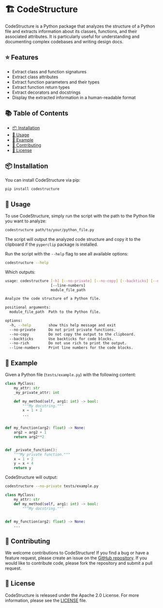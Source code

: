 # :building_construction: CodeStructure

CodeStructure is a Python package that analyzes the structure of a Python file and extracts information about its classes, functions, and their associated attributes.
It is particularly useful for understanding and documenting complex codebases and writing design docs.

## :star: Features

- Extract class and function signatures
- Extract class attributes
- Extract function parameters and their types
- Extract function return types
- Extract decorators and docstrings
- Display the extracted information in a human-readable format

## :books: Table of Contents

<!-- START doctoc generated TOC please keep comment here to allow auto update -->
<!-- DON'T EDIT THIS SECTION, INSTEAD RE-RUN doctoc TO UPDATE -->

- [:package: Installation](#package-installation)
- [:book: Usage](#book-usage)
- [:memo: Example](#memo-example)
- [:busts_in_silhouette: Contributing](#busts_in_silhouette-contributing)
- [:page_with_curl: License](#page_with_curl-license)

<!-- END doctoc generated TOC please keep comment here to allow auto update -->


## :package: Installation

You can install CodeStructure via pip:

```bash
pip install codestructure
```

## :book: Usage

To use CodeStructure, simply run the script with the path to the Python file you want to analyze:

```bash
codestructure path/to/your/python_file.py
```

The script will output the analyzed code structure and copy it to the clipboard if the `pyperclip` package is installed.

Run the script with the `--help` flag to see all available options:

```bash
codestructure --help
```
Which outputs:

<!-- CODE:BASH:START -->
<!-- echo '```bash' -->
<!-- codestructure --help -->
<!-- echo '```' -->
<!-- CODE:END -->

<!-- OUTPUT:START -->
<!-- ⚠️ This content is auto-generated by `markdown-code-runner`. -->
```bash
usage: codestructure [-h] [--no-private] [--no-copy] [--backticks] [--no-rich]
                     [--line-numbers]
                     module_file_path

Analyze the code structure of a Python file.

positional arguments:
  module_file_path  Path to the Python file.

options:
  -h, --help        show this help message and exit
  --no-private      Do not print private functions.
  --no-copy         Do not copy the output to the clipboard.
  --backticks       Use backticks for code blocks.
  --no-rich         Do not use rich to print the output.
  --line-numbers    Print line numbers for the code blocks.
```

<!-- OUTPUT:END -->


## :memo: Example

Given a Python file (`tests/example.py`) with the following content:

<!-- CODE:BASH:START -->
<!-- echo '```python' -->
<!-- tail -n +2 tests/example.py -->
<!-- echo '```' -->
<!-- CODE:END -->

<!-- OUTPUT:START -->
<!-- ⚠️ This content is auto-generated by `markdown-code-runner`. -->
```python
class MyClass:
    my_attr: str
    _my_private_attr: int

    def my_method(self, arg1: int) -> bool:
        """My docstring."""
        x = 1 + 2
        ...


def my_function(arg2: float) -> None:
    arg2 = arg2 + 1
    return arg2**2


def _private_function():
    """My private function."""
    x = 1 + 2
    y = x + 4
    return y
```

<!-- OUTPUT:END -->

CodeStructure will output:

```bash
codestructure --no-private tests/example.py
```

<!-- CODE:BASH:START -->
<!-- codestructure --no-private --no-copy --backticks --no-rich tests/example.py -->
<!-- CODE:END -->
<!-- OUTPUT:START -->
<!-- ⚠️ This content is auto-generated by `markdown-code-runner`. -->
```python
class MyClass:
    my_attr: str
    def my_method(self, arg1: int) -> bool:
        """My docstring."""


def my_function(arg2: float) -> None:
    ...


```

<!-- OUTPUT:END -->

## :busts_in_silhouette: Contributing

We welcome contributions to CodeStructure! If you find a bug or have a feature request, please create an issue on the [GitHub repository](https://github.com/basnijholt/codestructure). If you would like to contribute code, please fork the repository and submit a pull request.

## :page_with_curl: License

CodeStructure is released under the Apache 2.0 License. For more information, please see the [LICENSE](LICENSE) file.
